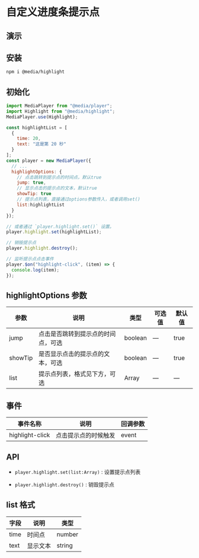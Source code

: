 # 自定义进度条提示点

## 演示

<highlight-use />

## 安装

```bash
npm i @media/highlight
```

## 初始化

```javascript
import MediaPlayer from "@media/player";
import Highlight from "@media/highlight";
MediaPlayer.use(Highlight);

const highlightList = [
  {
    time: 20,
    text: "这是第 20 秒"
  }
];
const player = new MediaPlayer({
  // ...
  highlightOptions: {
    // 点击跳转到提示点的时间点，默认true
    jump: true,
    // 显示点击的提示点的文本，默认true
    showTip: true
    // 提示点列表，直接通过options参数传入，或者调用set()
    list:highlightList
  }
});

// 或者通过 `player.highlight.set()` 设置。
player.highlight.set(highlightList);

// 销毁提示点
player.highlight.destroy();

// 监听提示点点击事件
player.$on("highlight-click", (item) => {
  console.log(item);
});
```

## highlightOptions 参数

| 参数    | 说明                         | 类型    | 可选值 | 默认值 |
| ------- | ---------------------------- | ------- | ------ | ------ |
| jump    | 点击是否跳转到提示点的时间点，可选 | boolean | —      | true   |
| showTip | 是否显示点击的提示点的文本，可选   | boolean | —      | true   |
| list    | 提示点列表，格式见下方，可选       | Array   | —      | —      |

## 事件

| 事件名称        | 说明                 | 回调参数 |
| --------------- | -------------------- | -------- |
| highlight-click | 点击提示点的时候触发 | event    |

## API

- `player.highlight.set(list:Array)` : 设置提示点列表

- `player.highlight.destroy()` : 销毁提示点

## list 格式

| 字段 | 说明     | 类型    |
| ---- | -------- | ------- |
| time | 时间点   | number |
| text | 显示文本 | string  |

